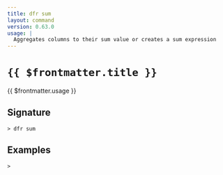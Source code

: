 ```yaml
---
title: dfr sum
layout: command
version: 0.63.0
usage: |
  Aggregates columns to their sum value or creates a sum expression
---
```


# `{{ $frontmatter.title }}`

<div style='white-space: pre-wrap;'>{{ $frontmatter.usage }}</div>

## Signature

```> dfr sum ```

## Examples


```shell
>
```
